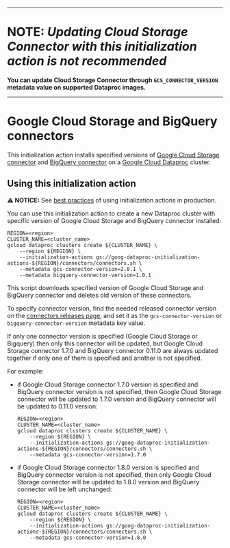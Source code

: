 --------------------------------------------------------------------------------

# NOTE: *Updating Cloud Storage Connector with this initialization action is not recommended*

**You can update Cloud Storage Connector through `GCS_CONNECTOR_VERSION`
metadata value on supported Dataproc images.**

--------------------------------------------------------------------------------

# Google Cloud Storage and BigQuery connectors

This initialization action installs specified versions of
[Google Cloud Storage connector](https://github.com/GoogleCloudPlatform/bigdata-interop/tree/master/gcs)
and [BigQuery connector](https://github.com/GoogleCloudPlatform/bigdata-interop/tree/master/bigquery)
on a [Google Cloud Dataproc](https://cloud.google.com/dataproc) cluster.

## Using this initialization action

**:warning: NOTICE:** See [best practices](/README.md#how-initialization-actions-are-used) of using initialization actions in production.

You can use this initialization action to create a new Dataproc cluster with specific version of
Google Cloud Storage and BigQuery connector installed:

```
REGION=<region>
CLUSTER_NAME=<cluster_name>
gcloud dataproc clusters create ${CLUSTER_NAME} \
    --region ${REGION} \
    --initialization-actions gs://goog-dataproc-initialization-actions-${REGION}/connectors/connectors.sh \
    --metadata gcs-connector-version=2.0.1 \
    --metadata bigquery-connector-version=1.0.1
```

This script downloads specified version of Google Cloud Storage and BigQuery connector and deletes
old version of these connectors.

To specify connector version, find the needed released connector version on the
[connectors releases page](https://github.com/GoogleCloudPlatform/bigdata-interop/releases),
and set it as the `gcs-connector-version` or `bigquery-connector-version` metadata key value.

If only one connector version is specified (Google Cloud Storage or Bigquery) then only this connector
will be updated, but Google Cloud Storage connector 1.7.0 and BigQuery connector 0.11.0 are always
updated together if only one of them is specified and another is not specified.

For example:
* if Google Cloud Storage connector 1.7.0 version is specified and BigQuery connector version is not
  specified, then Google Cloud Storage connector will be updated to 1.7.0 version and BigQuery connector
  will be updated to 0.11.0 version:
  ```
  REGION=<region>
  CLUSTER_NAME=<cluster_name>
  gcloud dataproc clusters create ${CLUSTER_NAME} \
      --region ${REGION} \
      --initialization-actions gs://goog-dataproc-initialization-actions-${REGION}/connectors/connectors.sh \
      --metadata gcs-connector-version=1.7.0
  ```
* if Google Cloud Storage connector 1.8.0 version is specified and BigQuery connector version is not
  specified, then only Google Cloud Storage connector will be updated to 1.8.0 version and BigQuery
  connector will be left unchanged:
  ```
  REGION=<region>
  CLUSTER_NAME=<cluster_name>
  gcloud dataproc clusters create ${CLUSTER_NAME} \
      --region ${REGION} \
      --initialization-actions gs://goog-dataproc-initialization-actions-${REGION}/connectors/connectors.sh \
      --metadata gcs-connector-version=1.8.0
  ```
